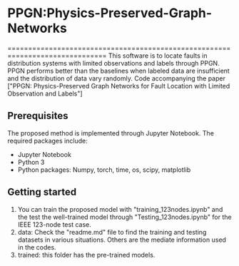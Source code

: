 # PPGN:Physics-Preserved-Graph-Networks  
============================================================================== 
This software is to locate faults in distribution systems with limited observations and labels through PPGN. PPGN performs better than the baselines when labeled data are insufficient and the distribution of data vary randomly.   Code accompanying the paper ["PPGN: Physics-Preserved Graph Networks for Fault Location with Limited Observation and Labels"] 

## Prerequisites
The proposed method is implemented through Jupyter Notebook. The required packages include:
- Jupyter Notebook
- Python 3
- Python packages: Numpy, torch, time, os, scipy, matplotlib

## Getting started
1) You can train the proposed model with "training_123nodes.ipynb" and the test the well-trained model through "Testing_123nodes.ipynb" for the IEEE 123-node test case. 
3) data: Check the "readme.md" file to find the training and testing datasets in various situations. Others are the mediate information used in the codes. 
4) trained: this folder has the pre-trained models.
 
 

 
 

